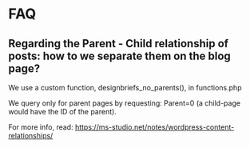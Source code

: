# FAQ

## Regarding the Parent - Child relationship of posts: how to we separate them on the blog page?


We use a custom function, designbriefs_no_parents(), in functions.php

We query only for parent pages by requesting: Parent=0 (a child-page would have the ID of the parent).

For more info, read: https://ms-studio.net/notes/wordpress-content-relationships/